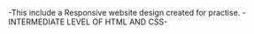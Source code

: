 -This include a Responsive website design created for practise.
-INTERMEDIATE LEVEL OF HTML AND CSS-
